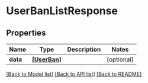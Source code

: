 # UserBanListResponse


## Properties
Name | Type | Description | Notes
------------ | ------------- | ------------- | -------------
**data** | [**[UserBan]**](UserBan.md) |  | [optional] 

[[Back to Model list]](../README.md#documentation-for-models) [[Back to API list]](../README.md#documentation-for-api-endpoints) [[Back to README]](../README.md)


